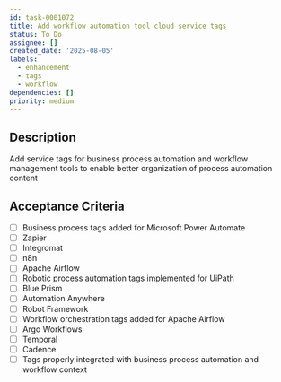 ```yaml
---
id: task-0001072
title: Add workflow automation tool cloud service tags
status: To Do
assignee: []
created_date: '2025-08-05'
labels:
  - enhancement
  - tags
  - workflow
dependencies: []
priority: medium
---
```


## Description

Add service tags for business process automation and workflow management tools to enable better organization of process automation content

## Acceptance Criteria

- [ ] Business process tags added for Microsoft Power Automate
- [ ] Zapier
- [ ] Integromat
- [ ] n8n
- [ ] Apache Airflow
- [ ] Robotic process automation tags implemented for UiPath
- [ ] Blue Prism
- [ ] Automation Anywhere
- [ ] Robot Framework
- [ ] Workflow orchestration tags added for Apache Airflow
- [ ] Argo Workflows
- [ ] Temporal
- [ ] Cadence
- [ ] Tags properly integrated with business process automation and workflow context
